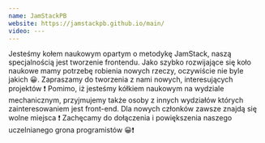 ```yaml
---
name: JamStackPB
website: https://jamstackpb.github.io/main/
video: ---
---
```

Jesteśmy kołem naukowym opartym o metodykę JamStack, naszą specjalnością jest tworzenie frontendu. Jako szybko rozwijające się koło naukowe mamy potrzebę robienia nowych rzeczy, oczywiście nie byle jakich 😀. Zapraszamy do tworzenia z nami nowych, interesujących projektów ❗ Pomimo, iż jesteśmy kółkiem naukowym na wydziale mechanicznym, przyjmujemy także osoby z innych wydziałów których zainteresowaniem jest front-end. Dla nowych członków zawsze znajdą się wolne miejsca ❗ Zachęcamy do dołączenia i powiększenia naszego uczelnianego grona programistów 😀❗